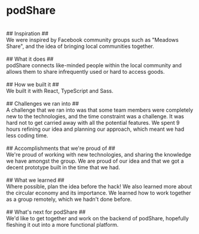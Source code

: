 # podShare #
<br/>
## Inspiration ##
<br/>
We were inspired by Facebook community groups such as "Meadows Share", and the idea of bringing local communities together.
<br/>
<br/>
## What it does ##
<br/>
podShare connects like-minded people within the local community and allows them to share infrequently used or hard to access goods.
<br/>
<br/>
## How we built it ##
<br/>
We built it with React, TypeScript and Sass.
<br/>
<br/>
## Challenges we ran into ##
<br/>
A challenge that we ran into was that some team members were completely new to the technologies, and the time constraint was a challenge. It was hard not to get carried away with all the potential features. We spent 9 hours refining our idea and planning our approach, which meant we had less coding time.
<br/>
<br/>
## Accomplishments that we're proud of ##
<br/>
We're proud of working with new technologies, and sharing the knowledge we have amongst the group. We are proud of our idea and that we got a decent prototype built in the time that we had.
<br/>
<br/>
## What we learned ##
<br/>
Where possible, plan the idea before the hack! We also learned more about the circular economy and its importance. We learned how to work together as a group remotely, which we hadn't done before.
<br/>
<br/>
## What's next for podShare ##
<br/>
We'd like to get together and work on the backend of podShare, hopefully fleshing it out into a more functional platform.
<br/>
<br/>
